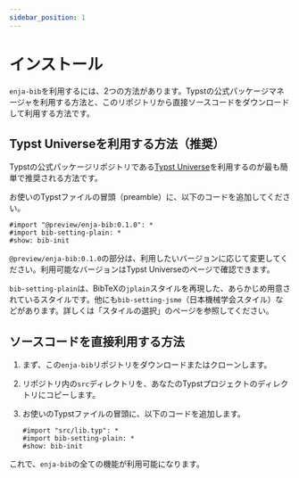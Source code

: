 ```yaml
---
sidebar_position: 1
---
```


# インストール

`enja-bib`を利用するには、2つの方法があります。Typstの公式パッケージマネージャを利用する方法と、このリポジトリから直接ソースコードをダウンロードして利用する方法です。

## Typst Universeを利用する方法（推奨）

Typstの公式パッケージリポジトリである[Typst Universe](https://typst.app/universe)を利用するのが最も簡単で推奨される方法です。

お使いのTypstファイルの冒頭（preamble）に、以下のコードを追加してください。

```typst
#import "@preview/enja-bib:0.1.0": *
#import bib-setting-plain: *
#show: bib-init
```

`@preview/enja-bib:0.1.0`の部分は、利用したいバージョンに応じて変更してください。利用可能なバージョンはTypst Universeのページで確認できます。

`bib-setting-plain`は、BibTeXの`jplain`スタイルを再現した、あらかじめ用意されているスタイルです。他にも`bib-setting-jsme`（日本機械学会スタイル）などがあります。詳しくは「スタイルの選択」のページを参照してください。

## ソースコードを直接利用する方法

1.  まず、この`enja-bib`リポジトリをダウンロードまたはクローンします。
2.  リポジトリ内の`src`ディレクトリを、あなたのTypstプロジェクトのディレクトリにコピーします。
3.  お使いのTypstファイルの冒頭に、以下のコードを追加します。

    ```typst
    #import "src/lib.typ": *
    #import bib-setting-plain: *
    #show: bib-init
    ```

これで、`enja-bib`の全ての機能が利用可能になります。